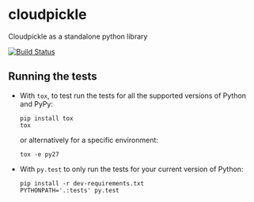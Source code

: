 # cloudpickle
Cloudpickle as a standalone python library

[![Build Status](https://travis-ci.org/cloudpipe/cloudpickle.svg?branch=master
    )](https://travis-ci.org/cloudpipe/cloudpickle)


Running the tests
-----------------

- With `tox`, to test run the tests for all the supported versions of
  Python and PyPy:

      pip install tox
      tox

  or alternatively for a specific environment:

      tox -e py27


- With `py.test` to only run the tests for your current version of
  Python:

      pip install -r dev-requirements.txt
      PYTHONPATH='.:tests' py.test
